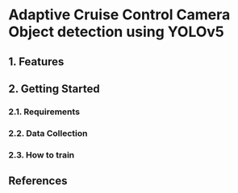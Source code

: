 # Adaptive Cruise Control Camera Object detection using YOLOv5


## 1. Features

## 2. Getting Started
### 2.1. Requirements

### 2.2. Data Collection

### 2.3. How to train

## References
